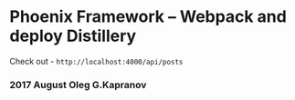 # Phoenix Framework – Webpack  and deploy Distillery

Check out - ``http://localhost:4000/api/posts``

### 2017 August Oleg G.Kapranov
